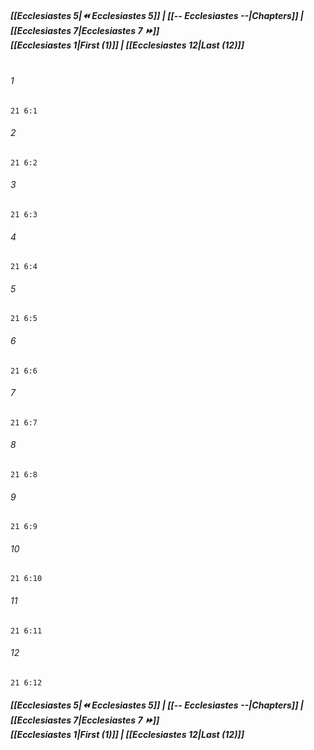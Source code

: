 
##### **[[Ecclesiastes 5|⏪ Ecclesiastes 5]] | [[-- Ecclesiastes --|Chapters]] | [[Ecclesiastes 7|Ecclesiastes 7 ⏩]]**<br>**[[Ecclesiastes 1|First (1)]] | [[Ecclesiastes 12|Last (12)]]**<br><br>

###### 1
``` verse
21 6:1
```
###### 2
``` verse
21 6:2
```
###### 3
``` verse
21 6:3
```
###### 4
``` verse
21 6:4
```
###### 5
``` verse
21 6:5
```
###### 6
``` verse
21 6:6
```
###### 7
``` verse
21 6:7
```
###### 8
``` verse
21 6:8
```
###### 9
``` verse
21 6:9
```
###### 10
``` verse
21 6:10
```
###### 11
``` verse
21 6:11
```
###### 12
``` verse
21 6:12
```

##### **[[Ecclesiastes 5|⏪ Ecclesiastes 5]] | [[-- Ecclesiastes --|Chapters]] | [[Ecclesiastes 7|Ecclesiastes 7 ⏩]]**<br>**[[Ecclesiastes 1|First (1)]] | [[Ecclesiastes 12|Last (12)]]**
